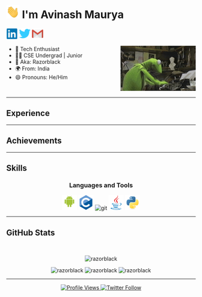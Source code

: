 <!-- Title -->
# <img src="./assets/gif/Hi.gif" height=35px width=35px /> I'm **Avinash Maurya**   

<!-- Connect With Me Section -->
<p align="left">
    <!-- LinkedIn Link -->
<a href="https://www.linkedin.com/in/thisisaviii/">
<img height="30px" width="30px" src="./assets/icons/LinkedIn Icon.png"/></a>
    <!-- Twitter Link -->
<a href="https://twitter.com/thisisaviii" target="blank"><img src="./assets/icons/Twitter Icon.png" alt="thisisaviii" height="30" width="30" /></a>
    <!-- Mail -->
<a href="mailto:mauryaavinash1116@gmail.com"><img  height="30px" width="30px" src="./assets/icons/Gmail Icon.png" /></a>
</p>


<!-- About Me & Work Section -->
<p>

<img align="right" src="./assets/gif/Typing.gif" height="120px" width="200px" >
<ul>
    <li>🎯 Tech Enthusiast</li>
    <li>👨‍🎓 CSE Undergrad | Junior</li>
    <li>🧑 Aka: Razorblack</li>
    <li>🌍 From: India</li>
    <li>😄 Pronouns: He/Him</li>
</ul>

</p>
</br>

___

<!-- Experience Section -->
## **Experience**
___

<!-- Achievement Section -->
## **Achievements**
___

<!-- Skills Section -->
## **Skills**

<h3 align="center">Languages and Tools</h3>

<p align="center"> 

<img src="https://raw.githubusercontent.com/devicons/devicon/master/icons/android/android-original-wordmark.svg" alt="android" width="40" height="40"/>
<img src="https://raw.githubusercontent.com/devicons/devicon/master/icons/c/c-original.svg" alt="c" width="40" height="40"/>
<img src="https://www.vectorlogo.zone/logos/git-scm/git-scm-icon.svg" alt="git" width="40" height="40"/>
<img src="https://raw.githubusercontent.com/devicons/devicon/master/icons/java/java-original.svg" alt="java" width="40" height="40"/>
<img src="https://raw.githubusercontent.com/devicons/devicon/master/icons/python/python-original.svg" alt="python" width="40" height="40"/>

___
<!-- Extra AddOn Section -->

## **GitHub Stats**
</br>
    <!-- Achievement Trophy -->
<p align="center"><img src="https://github-profile-trophy.vercel.app/?username=razorblack&row=2&column=7" alt="razorblack" /></a> </p>

<p align="center">
    <!-- Overall Github Stats -->
<img src="https://github-readme-stats.vercel.app/api?username=razorblack&show_icons=true&theme=merko&locale=en" alt="razorblack" height="100px" width="250px"/>
    <!-- Most Used Languages -->
<img src="https://github-readme-stats.vercel.app/api/top-langs?username=razorblack&show_icons=true&theme=radical&locale=en&layout=compact" alt="razorblack" height="100px" width="250px"/> 
    <!-- Contribution Streak Count -->
<img src="https://github-readme-streak-stats.herokuapp.com/?user=razorblack&theme=highcontrast" alt="razorblack" height="100px" width="250px"/>

</p>

___

<!-- Support Section -->

<p align="center"> 
    <!-- Profile view count with github link -->
<a href="https://github.com/razorblack">
<img src="https://komarev.com/ghpvc/?username=razorblack&label=Profile%20Views&color=0e75b6&style=flat" alt="Profile Views" /> 
</a>
    <!-- Twitter Follow Link -->
<a href="https://twitter.com/thisisaviii" target="blank">
<img src="https://img.shields.io/twitter/follow/thisisaviii?logo=twitter&style=for-the-badge" alt="Twitter Follow" height=20px/>
</a> 

</p>